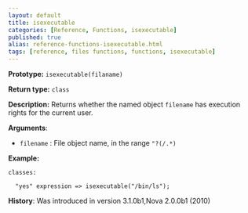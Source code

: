 ```yaml
---
layout: default
title: isexecutable
categories: [Reference, Functions, isexecutable]
published: true
alias: reference-functions-isexecutable.html
tags: [reference, files functions, functions, isexecutable]
---
```


**Prototype:** `isexecutable(filaname)`

**Return type:** `class`

**Description:** Returns whether the named object `filename` has execution rights for the current user.

**Arguments**:

* `filename` : File object name, in the range `"?(/.*)`

**Example:**

```cf3
classes:

  "yes" expression => isexecutable("/bin/ls");
```

**History**: Was introduced in version 3.1.0b1,Nova 2.0.0b1 (2010)
